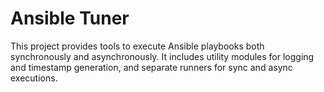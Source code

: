 # Ansible Tuner

This project provides tools to execute Ansible playbooks both synchronously and asynchronously.
It includes utility modules for logging and timestamp generation, and separate runners for sync and async executions.